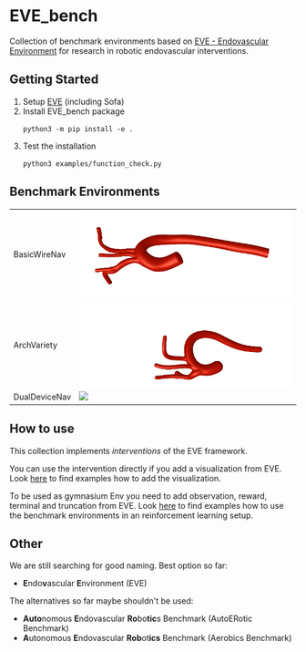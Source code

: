 # EVE_bench
Collection of benchmark environments based on [EVE - Endovascular Environment](https://github.com/lkarstensen/eve) for research in robotic endovascular interventions. 

## Getting Started

1. Setup [EVE](https://github.com/lkarstensen/eve?tab=readme-ov-file#getting-started) (including Sofa)
2. Install EVE_bench package
   ```
   python3 -m pip install -e .
   ```
3. Test the installation
    ```
    python3 examples/function_check.py
    ```


## Benchmark Environments


|               |                                                    |
| ------------- | -------------------------------------------------- |
| BasicWireNav  | <img src="figures/BasicWireNav.gif" width="600"/>  |
| ArchVariety   | <img src="figures/ArchVariety.gif" width="600"/>   |
| DualDeviceNav | <img src="figures/DualDeviceNav.gif" width="600"/> |

## How to use
This collection implements *interventions* of the EVE framework. 

You can use the intervention directly if you add a visualization from EVE. Look [here](https://github.com/lkarstensen/eve_bench/tree/main/example) to find examples how to add the visualization. 

To be used as gymnasium Env you need to add observation, reward, terminal and truncation from EVE. Look [here](https://github.com/lkarstensen/eve_training/tree/main/eve_training) to find examples how to use the benchmark environments in an reinforcement learning setup. 

## Other

We are still searching for good naming. Best option so far:

* **E**ndo**v**ascular **E**nvironment (EVE)

The alternatives so far maybe shouldn't be used:

* **Auto**nomous **E**ndovascular **Ro**bo**tic**s Benchmark (AutoERotic Benchmark)
* **A**utonomous **E**ndovascular **Rob**ot**ics** Benchmark (Aerobics Benchmark)